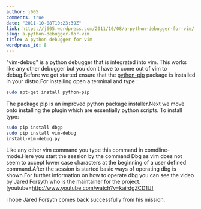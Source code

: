 ```yaml
---
author: j605
comments: true
date: "2011-10-08T10:23:39Z"
link: https://j605.wordpress.com/2011/10/08/a-python-debugger-for-vim/
slug: a-python-debugger-for-vim
title: A python debugger for vim
wordpress_id: 8
---
```


"vim-debug" is a python debugger that is integrated into vim. This works like any other debugger but you don't have to come out of vim to debug.Before we get started ensure that the [python-pip](http://packages.ubuntu.com/search?keywords=python-pip) package is installed in your distro.For installing open a terminal and type :


```sh
sudo apt-get install python-pip
```


The package pip is an improved python package installer.Next we move onto installing the plugin which are essentially python scripts. To install type:


```sh
sudo pip install dbgp
sudo pip install vim-debug
install-vim-debug.py
```


Like any other vim command you type this command in comdline-mode.Here you start the session by the command
Dbg as vim does not seem to accept lower case characters at the beginning of a user defined command.After
the session is started basic ways of operating dbg is shown.For further information on how to operate dbg
you can see the video by Jared Forsyth who is the maintainer for the project.
[youtube=http://www.youtube.com/watch?v=kairdgZCD1U]

i hope Jared Forsyth comes back successfully from his mission.
